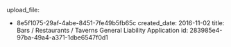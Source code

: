 upload_file:
  - 8e5f1075-29af-4abe-8451-7fe49b5fb65c
created_date: 2016-11-02
title: Bars / Restaurants / Taverns General Liability Application
id: 283985e4-97ba-49a4-a371-1dbe6547f0d1
